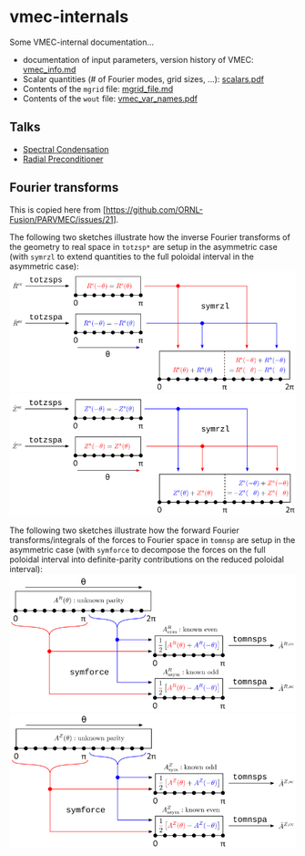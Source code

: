 # vmec-internals
Some VMEC-internal documentation...

* documentation of input parameters, version history of VMEC: [vmec_info.md](https://github.com/jonathanschilling/educational_VMEC/blob/master/vmec_info.md)
* Scalar quantities (# of Fourier modes, grid sizes, ...): [scalars.pdf](https://github.com/jonathanschilling/vmec-internals/blob/master/scalars.pdf)
* Contents of the `mgrid` file: [mgrid_file.md](https://github.com/jonathanschilling/vmec-internals/blob/master/mgrid_file.md)
* Contents of the `wout` file: [vmec_var_names.pdf](https://github.com/jonathanschilling/vmec-internals/blob/master/vmec_var_names.pdf)

## Talks
* [Spectral Condensation](https://github.com/jonathanschilling/vmec-internals/blob/master/2021_05_04_Spectral_Condensation_in_VMEC_Schilling.pdf)
* [Radial Preconditioner](https://github.com/jonathanschilling/vmec-internals/blob/master/2021_10_20_RadialPreconditioner.pdf)

## Fourier transforms

This is copied here from [https://github.com/ORNL-Fusion/PARVMEC/issues/21].

The following two sketches illustrate how the inverse Fourier transforms of the geometry to real space in `totzsp*` are setup
in the asymmetric case (with `symrzl` to extend quantities to the full poloidal interval in the asymmetric case):
![inv_DFT_VMEC_R](inv_DFT_VMEC_R.png)
![inv_DFT_VMEC_Z](inv_DFT_VMEC_Z.png)

The following two sketches illustrate how the forward Fourier transforms/integrals of the forces to Fourier space in `tomnsp` are setup in the asymmetric case (with `symforce` to decompose the forces on the full poloidal interval into definite-parity contributions on the reduced poloidal interval):
![fwd_DFT_VMEC_AR](fwd_DFT_VMEC_AR.png)
![fwd_DFT_VMEC_AZ](fwd_DFT_VMEC_AZ.png)
